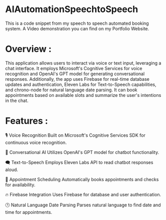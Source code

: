 # AIAutomationSpeechtoSpeech
This is a code snippet from my speech to speech automated booking system. A Video demonstration you can find on my Portfolio Website.

# Overview : 

This application allows users to interact via voice or text input, leveraging a chat interface. It employs Microsoft's Cognitive Services for voice recognition and OpenAI's GPT model for generating conversational responses. Additionally, the app uses Firebase for real-time database updates and authentication, Eleven Labs for Text-to-Speech capabilities, and chrono-node for natural language date parsing. It can book appointments based on available slots and summarize the user's intentions in the chat.

# Features :

🎙️ Voice Recognition
Built on Microsoft's Cognitive Services SDK for continuous voice recognition.

🤖 Conversational AI
Utilizes OpenAI's GPT model for chatbot functionality.

🗨️ Text-to-Speech
Employs Eleven Labs API to read chatbot responses aloud.

📅 Appointment Scheduling
Automatically books appointments and checks for availability.

🔥 Firebase Integration
Uses Firebase for database and user authentication.

🕒 Natural Language Date Parsing
Parses natural language to find date and time for appointments.
